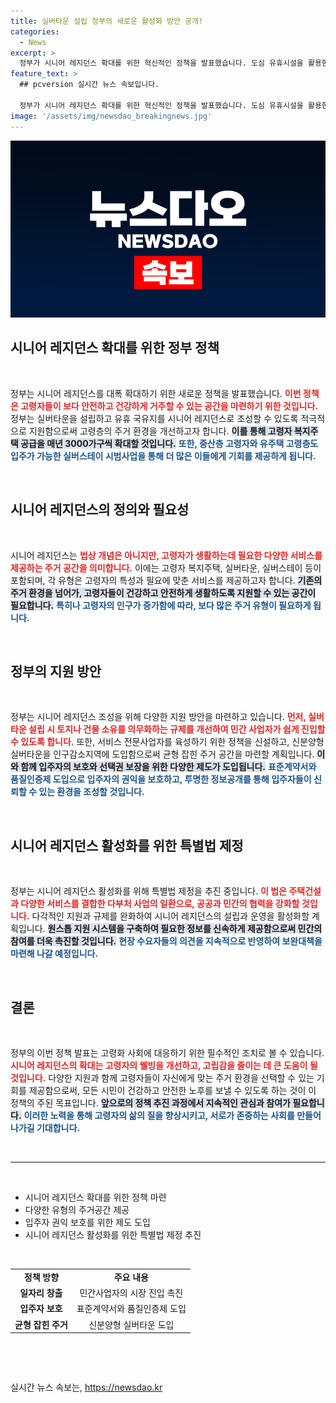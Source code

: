 ```yaml
---
title: 실버타운 설립 정부의 새로운 활성화 방안 공개!
categories:
  - News
excerpt: >
  정부가 시니어 레지던스 확대를 위한 혁신적인 정책을 발표했습니다. 도심 유휴시설을 활용한 실버타운 설립과 연간 3000가구 고령자 복지주택 공급을 통해 고령층의 삶의 질을 높일 계획입니다. 클릭해 자세한 내용을 확인하세요!
feature_text: >
  ## pcversion 실시간 뉴스 속보입니다.

  정부가 시니어 레지던스 확대를 위한 혁신적인 정책을 발표했습니다. 도심 유휴시설을 활용한 실버타운 설립과 연간 3000가구 고령자 복지주택 공급을 통해 고령층의 삶의 질을 높일 계획입니다. 클릭해 자세한 내용을 확인하세요!
image: '/assets/img/newsdao_breakingnews.jpg'
---
```


<p><img src="/assets/img/newsdao_breakingnews.jpg" alt="pcversion 속보" /></p>

<h2 data-ke-size="size26">시니어 레지던스 확대를 위한 정부 정책</h2>

<p data-ke-size="size16">&nbsp;</p>

<p>정부는 시니어 레지던스를 대폭 확대하기 위한 새로운 정책을 발표했습니다. <b><span style="color: #ee2323;">이번 정책은 고령자들이 보다 안전하고 건강하게 거주할 수 있는 공간을 마련하기 위한 것입니다.</span></b> 정부는 실버타운을 설립하고 유휴 국유지를 시니어 레지던스로 조성할 수 있도록 적극적으로 지원함으로써 고령층의 주거 환경을 개선하고자 합니다. <b><span style="background-color: #21538527;">이를 통해 고령자 복지주택 공급을 매년 3000가구씩 확대할 것입니다.</span></b> <b><span style="color: #1a5490;">또한, 중산층 고령자와 유주택 고령층도 입주가 가능한 실버스테이 시범사업을 통해 더 많은 이들에게 기회를 제공하게 됩니다.</span></b> </p>

<p data-ke-size="size16">&nbsp;</p>

<h2 data-ke-size="size26">시니어 레지던스의 정의와 필요성</h2>

<p data-ke-size="size16">&nbsp;</p>

<p>시니어 레지던스는 <b><span style="color: #ee2323;">법상 개념은 아니지만, 고령자가 생활하는데 필요한 다양한 서비스를 제공하는 주거 공간을 의미합니다.</span></b> 이에는 고령자 복지주택, 실버타운, 실버스테이 등이 포함되며, 각 유형은 고령자의 특성과 필요에 맞춘 서비스를 제공하고자 합니다. <b><span style="background-color: #21538527;">기존의 주거 환경을 넘어가, 고령자들이 건강하고 안전하게 생활하도록 지원할 수 있는 공간이 필요합니다.</span></b> <b><span style="color: #1a5490;">특히나 고령자의 인구가 증가함에 따라, 보다 많은 주거 유형이 필요하게 됩니다.</span></b> </p>

<p data-ke-size="size16">&nbsp;</p>

<h2 data-ke-size="size26">정부의 지원 방안</h2>

<p data-ke-size="size16">&nbsp;</p>

<p>정부는 시니어 레지던스 조성을 위해 다양한 지원 방안을 마련하고 있습니다. <b><span style="color: #ee2323;">먼저, 실버타운 설립 시 토지나 건물 소유를 의무화하는 규제를 개선하여 민간 사업자가 쉽게 진입할 수 있도록 합니다.</span></b> 또한, 서비스 전문사업자를 육성하기 위한 정책을 신설하고, 신분양형 실버타운을 인구감소지역에 도입함으로써 균형 잡힌 주거 공간을 마련할 계획입니다. <b><span style="background-color: #21538527;">이와 함께 입주자의 보호와 선택권 보장을 위한 다양한 제도가 도입됩니다.</span></b> <b><span style="color: #1a5490;">표준계약서와 품질인증제 도입으로 입주자의 권익을 보호하고, 투명한 정보공개를 통해 입주자들이 신뢰할 수 있는 환경을 조성할 것입니다.</span></b></p>

<p data-ke-size="size16">&nbsp;</p>

<h2 data-ke-size="size26">시니어 레지던스 활성화를 위한 특별법 제정</h2>

<p data-ke-size="size16">&nbsp;</p>

<p>정부는 시니어 레지던스 활성화를 위해 특별법 제정을 추진 중입니다. <b><span style="color: #ee2323;">이 법은 주택건설과 다양한 서비스를 결합한 다부처 사업의 일환으로, 공공과 민간의 협력을 강화할 것입니다.</span></b> 다각적인 지원과 규제를 완화하여 시니어 레지던스의 설립과 운영을 활성화할 계획입니다. <b><span style="background-color: #21538527;">원스톱 지원 시스템을 구축하여 필요한 정보를 신속하게 제공함으로써 민간의 참여를 더욱 촉진할 것입니다.</span></b> <b><span style="color: #1a5490;">현장 수요자들의 의견을 지속적으로 반영하여 보완대책을 마련해 나갈 예정입니다.</span></b></p>

<p data-ke-size="size16">&nbsp;</p>

<h2 data-ke-size="size26">결론</h2>

<p data-ke-size="size16">&nbsp;</p>

<p>정부의 이번 정책 발표는 고령화 사회에 대응하기 위한 필수적인 조치로 볼 수 있습니다. <b><span style="color: #ee2323;">시니어 레지던스의 확대는 고령자의 웰빙을 개선하고, 고립감을 줄이는 데 큰 도움이 될 것입니다.</span></b> 다양한 지원과 함께 고령자들이 자신에게 맞는 주거 환경을 선택할 수 있는 기회를 제공함으로써, 모든 시민이 건강하고 안전한 노후를 보낼 수 있도록 하는 것이 이 정책의 주된 목표입니다. <b><span style="background-color: #21538527;">앞으로의 정책 추진 과정에서 지속적인 관심과 참여가 필요합니다.</span></b> <b><span style="color: #1a5490;">이러한 노력을 통해 고령자의 삶의 질을 향상시키고, 서로가 존중하는 사회를 만들어 나가길 기대합니다.</span></b> </p>

<p data-ke-size="size16">&nbsp;</p>

<hr>

<p data-ke-size="size16">&nbsp;</p> 

<ul>
<li>시니어 레지던스 확대를 위한 정책 마련</li>
<li>다양한 유형의 주거공간 제공</li>
<li>입주자 권익 보호를 위한 제도 도입</li>
<li>시니어 레지던스 활성화를 위한 특별법 제정 추진</li>
</ul>

<p data-ke-size="size16">&nbsp;</p>

<table style="width: 100%;">
  <tr>
    <td style="text-align: center; height: 17px;"><b>정책 방향</b></td>
    <td style="text-align: center; height: 17px;"><b>주요 내용</b></td>
  </tr>
  <tr>
    <td style="text-align: center; height: 17px;"><b>일자리 창출</b></td>
    <td style="text-align: center; height: 17px;">민간사업자의 시장 진입 촉진</td>
  </tr>
  <tr>
    <td style="text-align: center; height: 17px;"><b>입주자 보호</b></td>
    <td style="text-align: center; height: 17px;">표준계약서와 품질인증제 도입</td>
  </tr>
  <tr>
    <td style="text-align: center; height: 17px;"><b>균형 잡힌 주거</b></td>
    <td style="text-align: center; height: 17px;">신분양형 실버타운 도입</td>
  </tr>
</table>

<p data-ke-size="size16">&nbsp;</p> 

<p data-ke-size="size16">&nbsp;</p>
실시간 뉴스 속보는, <a href="https://newsdao.kr" rel="dofollow">https://newsdao.kr</a>


